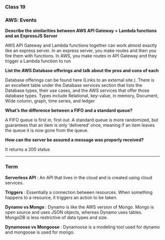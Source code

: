 
### Class 19

### AWS: Events



**Describe the similarities between AWS API Gateway + Lambda functions and an ExpressJS Server**

AWS API Gateway and Lambda functions together can work almost exactly like an express server. In an express server, you make routes and then you fire them with functions. In AWS, you make routes in API Gateway and they trigger a Lambda function to run


**List the AWS Database offerings and talk about the pros and cons of each**

Database offerings can be found here (Links to an external site.). There is an excellent table under the Database services section that lists the Database types, their use cases, and the AWS services that offer those database types. Types include Relational, key-value, in memory, Document, Wide column, graph, time series, and ledger


**What’s the difference between a FIFO and a standard queue?**

A FIFO queue is first in, first out. A standard queue is more randomized, but guarantees that an item is only ‘delivered’ once, meaning if an item leaves the queue it is now gone from the queue.


**How can the server be assured a message was properly received?**

It returns a 200 status


--------------------

### Term

**Serverless API** : An API that lives in the cloud and is created using cloud services.


**Triggers** : Essentially a connection between resources. When something happens to a resource, it triggers an action to be taken.


**Dynamo vs Mongo** : Dynamo is like the AWS version of Mongo. Mongo is open source and uses JSON objects, whereas Dynamo uses tables. MongoDB is less restrictive of data types and size.


**Dynamoose vs Mongoose** : Dynamoose is a modeling tool used for dynamo and mongoose is used for mongo.

